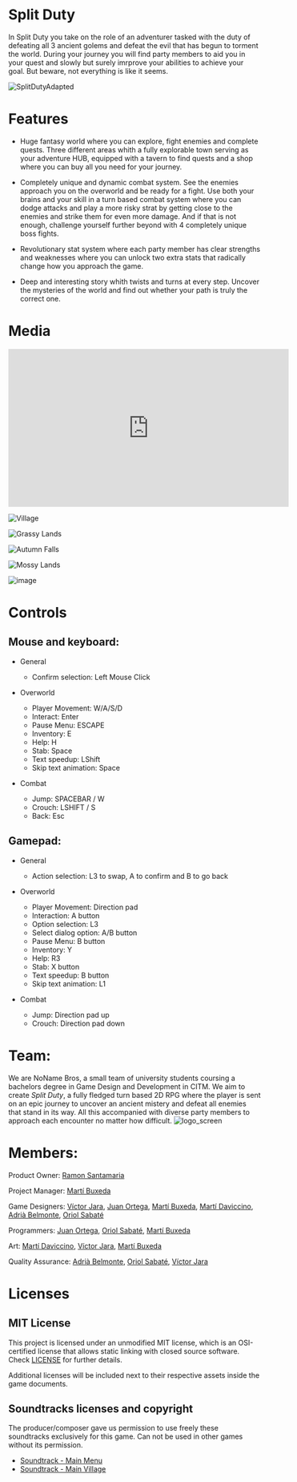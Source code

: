# Split Duty

In Split Duty you take on the role of an adventurer tasked with the duty of defeating all 3 ancient golems and defeat the evil that has begun to torment the world. During your journey you will find party members to aid you in your quest and slowly but surely imrprove your abilities to achieve your goal. But beware, not everything is like it seems.

![SplitDutyAdapted](https://user-images.githubusercontent.com/59050045/121594382-4be44900-ca3d-11eb-856b-98fea0f1065b.png)

# Features 

- Huge fantasy world where you can explore, fight enemies and complete quests. Three different areas whith a fully explorable town serving as your adventure HUB, equipped with a tavern to find quests and a shop where you can buy all you need for your journey.

- Completely unique and dynamic combat system. See the enemies approach you on the overworld and be ready for a fight. Use both your brains and your skill in a turn based combat system where you can dodge attacks and play a more risky strat by getting close to the enemies and strike them for even more damage.
And if that is not enough, challenge yourself further beyond with 4 completely unique boss fights.

- Revolutionary stat system where each party member has clear strengths and weaknesses where you can unlock two extra stats that radically change how you approach the game.

- Deep and interesting story whith twists and turns at every step. Uncover the mysteries of the world and find out whether your path is truly the correct one.

# Media

<iframe width="560" height="315" src="https://www.youtube.com/embed/brbJJ8fZsdU" title="YouTube video player" frameborder="0" allow="accelerometer; autoplay; clipboard-write; encrypted-media; gyroscope; picture-in-picture" allowfullscreen></iframe>

![Village](https://user-images.githubusercontent.com/59050045/121593151-e479c980-ca3b-11eb-820d-59b82972e6b5.png)

![Grassy Lands](https://user-images.githubusercontent.com/59050045/121593258-feb3a780-ca3b-11eb-92ce-ab901c4b23ee.png)
 
![Autumn Falls](https://user-images.githubusercontent.com/59050045/121593101-d1ff9000-ca3b-11eb-91da-af531bb9a926.png)
 
![Mossy Lands](https://user-images.githubusercontent.com/59050045/121593201-f0fe2200-ca3b-11eb-9f95-9c431be2733a.png)

![image](https://user-images.githubusercontent.com/59050045/121596819-42101500-ca40-11eb-9554-05f079537fc7.png)


 
# Controls

## Mouse and keyboard:
- General
     - Confirm selection: Left Mouse Click
 
- Overworld
     - Player Movement: W/A/S/D 
     - Interact: Enter
     - Pause Menu: ESCAPE
     - Inventory: E
     - Help: H
     - Stab: Space
     - Text speedup: LShift
     - Skip text animation: Space

- Combat
     - Jump: SPACEBAR / W
     - Crouch: LSHIFT / S
     - Back: Esc

## Gamepad:
 - General
     - Action selection: L3 to swap, A to confirm and B to go back
 
 - Overworld
     - Player Movement: Direction pad
     - Interaction: A button
     - Option selection: L3
     - Select dialog option: A/B button
     - Pause Menu: B button
     - Inventory: Y
     - Help: R3
     - Stab: X button
     - Text speedup: B button
     - Skip text animation: L1
 
- Combat
     - Jump: Direction pad up
     - Crouch: Direction pad down
  
  
# Team:

We are NoName Bros, a small team of university students coursing a bachelors degree in Game Design and Development in CITM. We aim to create *Split Duty*, a fully fledged turn based 2D RPG where the player is sent on an epic journey to uncover an ancient mistery and defeat all enemies that stand in its way. All this accompanied with diverse party members to approach each encounter no matter how difficult.
![logo_screen](https://user-images.githubusercontent.com/59050045/121594033-d6787880-ca3c-11eb-9760-b7303d83888e.png)


# Members:

Product Owner: [Ramon Santamaria](https://github.com/raysan5)

Project Manager: [Martí Buxeda](https://github.com/BooStarGamer)

Game Designers: [Víctor Jara](https://github.com/Kerali), [Juan Ortega](https://github.com/MrPollito), [Martí Buxeda](https://github.com/BooStarGamer), [Martí Daviccino](https://github.com/MartiDavicino), [Adrià Belmonte](https://github.com/Croaco), [Oriol Sabaté](https://github.com/urisabate)

Programmers: [Juan Ortega](https://github.com/MrPollito), [Oriol Sabaté](https://github.com/urisabate), [Martí Buxeda](https://github.com/BooStarGamer)

Art: [Martí Daviccino](https://github.com/MartiDavicino), [Víctor Jara](https://github.com/Kerali), [Martí Buxeda](https://github.com/BooStarGamer)

Quality Assurance: [Adrià Belmonte](https://github.com/Croaco), [Oriol Sabaté](https://github.com/urisabate), [Víctor Jara](https://github.com/Kerali)

# Licenses
## MIT License
This project is licensed under an unmodified MIT license, which is an OSI-certified license that allows static linking with closed source software. Check [LICENSE](https://github.com/BooStarGamer/Split_Duty_NoNameBros/blob/main/LICENSE)  for further details.

Additional licenses will be included next to their respective assets inside the game documents.

## Soundtracks licenses and copyright

The producer/composer gave us permission to use freely these soundtracks exclusively for this game. Can not be used in other games without its permission.

 - [Soundtrack - Main Menu](https://www.safecreative.org/work/2103087115112-st_mainmenu_rpgame)
 - [Soundtrack - Main Village](https://www.safecreative.org/work/2103087115105-st_mainvillage_rpgame)
